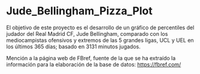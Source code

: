 # Jude_Bellingham_Pizza_Plot
El objetivo de este proyecto es el desarrollo de un gráfico de percentiles del judador del Real Madrid CF, Jude Bellingham, comparado con los mediocampistas ofensivos y extremos de las 5 grandes ligas, UCL y UEL en los últimos 365 días; basado en 3131 minutos jugados.

Mención a la página web de FBref, fuente de la que se ha extraído la información para la elaboración de la base de datos: https://fbref.com/
